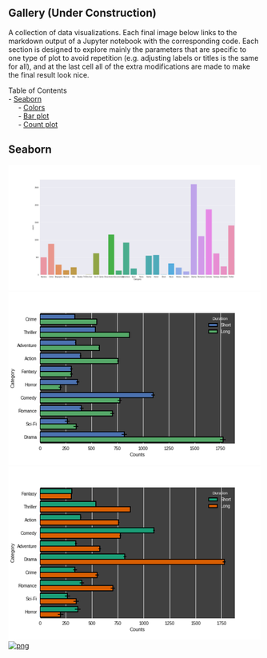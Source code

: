 ## Gallery (Under Construction)
A collection of data visualizations. Each final image below links to the markdown output of a Jupyter notebook with the corresponding code. Each section is designed to explore mainly the parameters that are specific to one type of plot to avoid repetition (e.g. adjusting labels or titles is the same for all), and at the last cell all of the extra modifications are made to make the final result look nice.

Table of Contents   
	- [Seaborn](#seaborn)  
	&nbsp;&nbsp;&nbsp;&nbsp; - [Colors](#colors)   
	&nbsp;&nbsp;&nbsp;&nbsp; - [Bar plot](#barplot)   
	&nbsp;&nbsp;&nbsp;&nbsp; - [Count plot](#countplot)   

<a name="seaborn"></a>
## Seaborn
<a name="colors"></a>
[![png](visualizations/figures/colors.png)](../visualizations/seaborn/colors/colors)
<a name="barplot"></a>
[![png](visualizations/figures/barplot.png)](../visualizations/seaborn/barplot/barplot)
<a name="countplot"></a>
[![png](visualizations/figures/countplot.png)](../visualizations/seaborn/countplot/countplot)
[![png](../tmp/cube.gif)](../publications)


